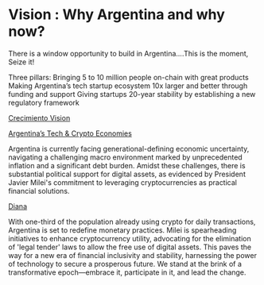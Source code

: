 # Vision : Why Argentina and why now?

There is a window opportunity to build in Argentina....This is the moment, Seize it!

Three pillars:
Bringing 5 to 10 million people on-chain with great products
Making Argentina’s tech startup ecosystem 10x larger and better through funding and support
Giving startups 20-year stability by establishing a new regulatory framework 

​​[Crecimiento Vision](https://docs.google.com/presentation/d/1lEigM6HoVLWIqsy0LkLJndGTLF3au1KxwrHadepwov8/edit#slide=id.g1f7d9e478bf_7_1103)

[Argentina’s Tech & Crypto Economies](https://docs.google.com/presentation/d/14r8oIZsxE2YsAeACry6FkSEz8zxfCwuEgeA_TdVk9wE/edit#slide=id.g1f7e64f38e5_1_360)

Argentina is currently facing generational-defining economic uncertainty, navigating a challenging macro environment marked by unprecedented inflation and a significant debt burden.
Amidst these challenges, there is substantial political support for digital assets, as evidenced by President Javier Milei's commitment to leveraging cryptocurrencies as practical financial solutions.

[Diana](https://twitter.com/DianaMondino/status/1737874320322424984)

With one-third of the population already using crypto for daily transactions, Argentina is set to redefine monetary practices. Milei is spearheading initiatives to enhance cryptocurrency utility, advocating for the elimination of 'legal tender' laws to allow the free use of digital assets. This paves the way for a new era of financial inclusivity and stability, harnessing the power of technology to secure a prosperous future. We stand at the brink of a transformative epoch—embrace it, participate in it, and lead the change.
